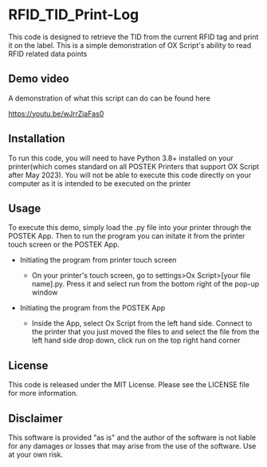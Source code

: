 # RFID_TID_Print-Log

This code is designed to retrieve the TID from the current RFID tag and print it on the label. This is a simple demonstration of OX Script's ability to read RFID related data points

## Demo video

A demonstration of what this script can do can be found here

https://youtu.be/wJrrZiaFas0

## Installation

To run this code, you will need to have Python 3.8+ installed on your printer(which comes standard on all POSTEK Printers that support OX Script after May 2023). You will not be able to execute this code directly on your computer as it is intended to be executed on the printer

## Usage

To execute this demo, simply load the .py file into your printer through the POSTEK App. Then to run the program you can initate it from the printer touch screen or the POSTEK App. 

- Initiating the program from printer touch screen
    - On your printer's touch screen, go to settings>Ox Script>[your file name].py. Press it and select run from the bottom right of the pop-up window
 
- Initiating the program from the POSTEK App
    - Inside the App, select Ox Script from the left hand side. Connect to the printer that you just moved the files to and select the file from the left hand side drop down, click run on the top right hand corner

## License

This code is released under the MIT License. Please see the LICENSE file for more information.

## Disclaimer

This software is provided "as is" and the author of the software is not liable for any damages or losses that may arise from the use of the software. Use at your own risk.
